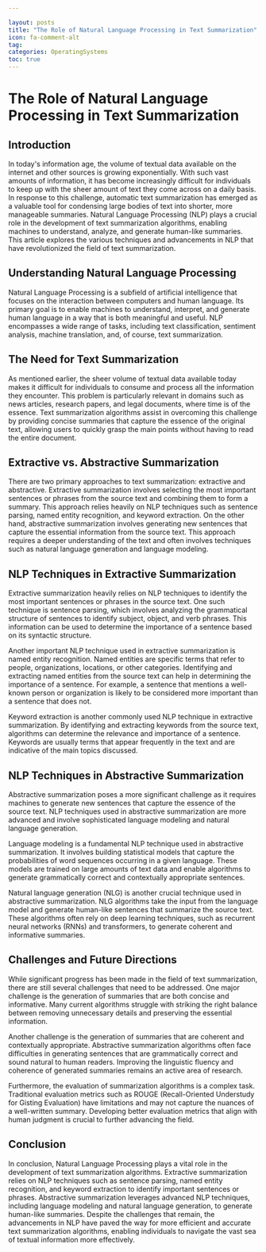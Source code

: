 ```yaml
---

layout: posts
title: "The Role of Natural Language Processing in Text Summarization"
icon: fa-comment-alt
tag:      
categories: OperatingSystems
toc: true
---
```




# The Role of Natural Language Processing in Text Summarization

## Introduction

In today's information age, the volume of textual data available on the internet and other sources is growing exponentially. With such vast amounts of information, it has become increasingly difficult for individuals to keep up with the sheer amount of text they come across on a daily basis. In response to this challenge, automatic text summarization has emerged as a valuable tool for condensing large bodies of text into shorter, more manageable summaries. Natural Language Processing (NLP) plays a crucial role in the development of text summarization algorithms, enabling machines to understand, analyze, and generate human-like summaries. This article explores the various techniques and advancements in NLP that have revolutionized the field of text summarization.

## Understanding Natural Language Processing

Natural Language Processing is a subfield of artificial intelligence that focuses on the interaction between computers and human language. Its primary goal is to enable machines to understand, interpret, and generate human language in a way that is both meaningful and useful. NLP encompasses a wide range of tasks, including text classification, sentiment analysis, machine translation, and, of course, text summarization.

## The Need for Text Summarization

As mentioned earlier, the sheer volume of textual data available today makes it difficult for individuals to consume and process all the information they encounter. This problem is particularly relevant in domains such as news articles, research papers, and legal documents, where time is of the essence. Text summarization algorithms assist in overcoming this challenge by providing concise summaries that capture the essence of the original text, allowing users to quickly grasp the main points without having to read the entire document.

## Extractive vs. Abstractive Summarization

There are two primary approaches to text summarization: extractive and abstractive. Extractive summarization involves selecting the most important sentences or phrases from the source text and combining them to form a summary. This approach relies heavily on NLP techniques such as sentence parsing, named entity recognition, and keyword extraction. On the other hand, abstractive summarization involves generating new sentences that capture the essential information from the source text. This approach requires a deeper understanding of the text and often involves techniques such as natural language generation and language modeling.

## NLP Techniques in Extractive Summarization

Extractive summarization heavily relies on NLP techniques to identify the most important sentences or phrases in the source text. One such technique is sentence parsing, which involves analyzing the grammatical structure of sentences to identify subject, object, and verb phrases. This information can be used to determine the importance of a sentence based on its syntactic structure.

Another important NLP technique used in extractive summarization is named entity recognition. Named entities are specific terms that refer to people, organizations, locations, or other categories. Identifying and extracting named entities from the source text can help in determining the importance of a sentence. For example, a sentence that mentions a well-known person or organization is likely to be considered more important than a sentence that does not.

Keyword extraction is another commonly used NLP technique in extractive summarization. By identifying and extracting keywords from the source text, algorithms can determine the relevance and importance of a sentence. Keywords are usually terms that appear frequently in the text and are indicative of the main topics discussed.

## NLP Techniques in Abstractive Summarization

Abstractive summarization poses a more significant challenge as it requires machines to generate new sentences that capture the essence of the source text. NLP techniques used in abstractive summarization are more advanced and involve sophisticated language modeling and natural language generation.

Language modeling is a fundamental NLP technique used in abstractive summarization. It involves building statistical models that capture the probabilities of word sequences occurring in a given language. These models are trained on large amounts of text data and enable algorithms to generate grammatically correct and contextually appropriate sentences.

Natural language generation (NLG) is another crucial technique used in abstractive summarization. NLG algorithms take the input from the language model and generate human-like sentences that summarize the source text. These algorithms often rely on deep learning techniques, such as recurrent neural networks (RNNs) and transformers, to generate coherent and informative summaries.

## Challenges and Future Directions

While significant progress has been made in the field of text summarization, there are still several challenges that need to be addressed. One major challenge is the generation of summaries that are both concise and informative. Many current algorithms struggle with striking the right balance between removing unnecessary details and preserving the essential information.

Another challenge is the generation of summaries that are coherent and contextually appropriate. Abstractive summarization algorithms often face difficulties in generating sentences that are grammatically correct and sound natural to human readers. Improving the linguistic fluency and coherence of generated summaries remains an active area of research.

Furthermore, the evaluation of summarization algorithms is a complex task. Traditional evaluation metrics such as ROUGE (Recall-Oriented Understudy for Gisting Evaluation) have limitations and may not capture the nuances of a well-written summary. Developing better evaluation metrics that align with human judgment is crucial to further advancing the field.

## Conclusion

In conclusion, Natural Language Processing plays a vital role in the development of text summarization algorithms. Extractive summarization relies on NLP techniques such as sentence parsing, named entity recognition, and keyword extraction to identify important sentences or phrases. Abstractive summarization leverages advanced NLP techniques, including language modeling and natural language generation, to generate human-like summaries. Despite the challenges that remain, the advancements in NLP have paved the way for more efficient and accurate text summarization algorithms, enabling individuals to navigate the vast sea of textual information more effectively.